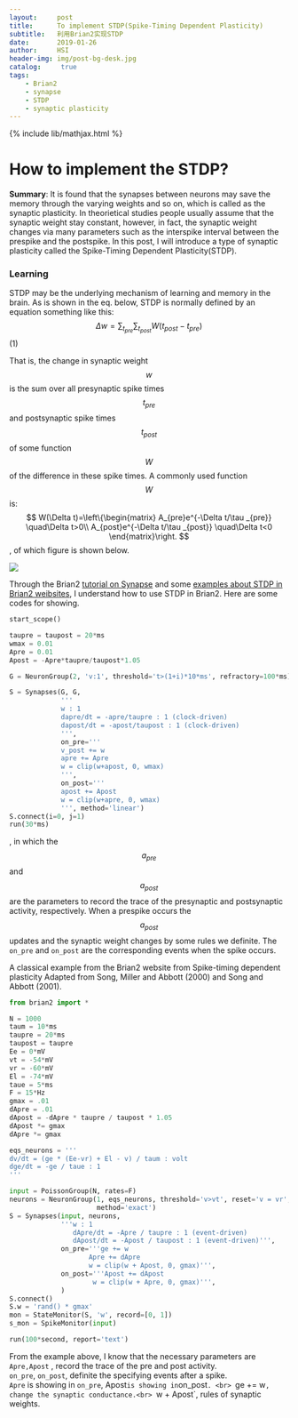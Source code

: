 ```yaml
---
layout:     post
title:      To implement STDP(Spike-Timing Dependent Plasticity)
subtitle:   利用Brian2实现STDP
date:       2019-01-26
author:     HSI
header-img: img/post-bg-desk.jpg
catalog: 	 true
tags:
    - Brian2
    - synapse
    - STDP
    - synaptic plasticity
---
```

{% include lib/mathjax.html %}

How to implement the STDP?
===

**Summary**: It is found that the synapses between neurons may save the memory through the varying weights and so on, which is called as
the synaptic plasticity. In theorietical studies people usually assume that the synaptic weight stay constant, however, in fact, the 
synaptic weight changes via many parameters such as the interspike interval between the prespike and the postspike. In this post, I will 
introduce a type of synaptic plasticity called the Spike-Timing Dependent Plasticity(STDP).
### Learning 
STDP may be the underlying mechanism of learning and memory in the brain. As is shown in the eq. below, STDP is normally defined by an 
equation something like this:<br>
$$\Delta w = \sum_{t_{pre}}\sum_{t_{post}}W(t_{post}-t_{pre})$$     (1) <br>

That is, the change in synaptic weight $$w$$ is the sum over all presynaptic spike times $$t_{pre}$$ and postsynaptic spike times 
$$t_{post}$$ of some function $$W$$ of the difference in these spike times. A commonly used function $$W$$ is:
$$
W(\Delta t)=\left\{\begin{matrix}
A_{pre}e^{-\Delta t/\tau _{pre}} \quad\Delta t>0\\ 
A_{post}e^{-\Delta t/\tau _{post}} \quad\Delta t<0
\end{matrix}\right.
$$
, of which figure is shown below.

![](https://github.com/HardworkingChris/Brian2_Learning/raw/master/3-synapse/STDP.jpg)  

Through the Brian2 [tutorial on Synapse](https://brian2.readthedocs.io/en/stable/resources/tutorials/2-intro-to-brian-synapses.html) and
some [examples about STDP in Brian2 weibsites](https://brian2.readthedocs.io/en/stable/examples/synapses.STDP.html), I understand how to 
use STDP in Brian2.
Here are some codes for showing.
```py
start_scope()

taupre = taupost = 20*ms
wmax = 0.01
Apre = 0.01
Apost = -Apre*taupre/taupost*1.05

G = NeuronGroup(2, 'v:1', threshold='t>(1+i)*10*ms', refractory=100*ms)

S = Synapses(G, G,
             '''
             w : 1
             dapre/dt = -apre/taupre : 1 (clock-driven)
             dapost/dt = -apost/taupost : 1 (clock-driven)
             ''',
             on_pre='''
             v_post += w
             apre += Apre
             w = clip(w+apost, 0, wmax)
             ''',
             on_post='''
             apost += Apost
             w = clip(w+apre, 0, wmax)
             ''', method='linear')
S.connect(i=0, j=1)
run(30*ms)
```
, in which the $$a_{pre}$$ and $$a_{post}$$ are the parameters to record the trace of the presynaptic and postsynaptic activity, 
respectively. When a prespike occurs the $$a_{post}$$ updates and the synaptic weight changes by some rules we definite.
The `on_pre` and `on_post` are the corresponding events when the spike occurs.

A classical example from the Brian2 website from 
Spike-timing dependent plasticity Adapted from Song, Miller and Abbott (2000) and Song and Abbott (2001).
```py
from brian2 import *

N = 1000
taum = 10*ms
taupre = 20*ms
taupost = taupre
Ee = 0*mV
vt = -54*mV
vr = -60*mV
El = -74*mV
taue = 5*ms
F = 15*Hz
gmax = .01
dApre = .01
dApost = -dApre * taupre / taupost * 1.05
dApost *= gmax
dApre *= gmax

eqs_neurons = '''
dv/dt = (ge * (Ee-vr) + El - v) / taum : volt
dge/dt = -ge / taue : 1
'''

input = PoissonGroup(N, rates=F)
neurons = NeuronGroup(1, eqs_neurons, threshold='v>vt', reset='v = vr',
                      method='exact')
S = Synapses(input, neurons,
             '''w : 1
                dApre/dt = -Apre / taupre : 1 (event-driven)
                dApost/dt = -Apost / taupost : 1 (event-driven)''',
             on_pre='''ge += w
                    Apre += dApre
                    w = clip(w + Apost, 0, gmax)''',
             on_post='''Apost += dApost
                     w = clip(w + Apre, 0, gmax)''',
             )
S.connect()
S.w = 'rand() * gmax'
mon = StateMonitor(S, 'w', record=[0, 1])
s_mon = SpikeMonitor(input)

run(100*second, report='text')
```
From the example above, I know that the necessary parameters are <br>
`Apre,Apost` , record the trace of the pre and post activity.<br>
`on_pre`, `on_post`, definite the specifying events after a spike.<br>
`Apre` is showing in `on_pre`, Apost` is showing in `on_post`. <br>
`ge += w`, change the synaptic conductance.<br>
`w + Apost`, rules of synaptic weights.
